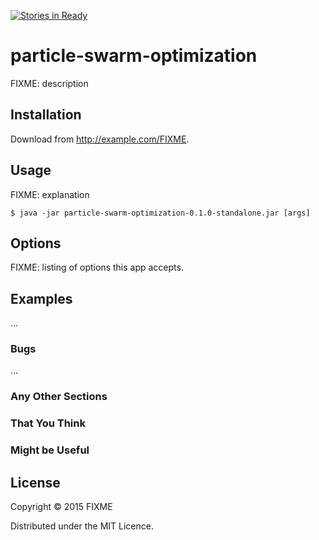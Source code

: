 [![Stories in Ready](https://badge.waffle.io/marcsolanadal/particle-swarm-optimization.png?label=ready&title=Ready)](https://waffle.io/marcsolanadal/particle-swarm-optimization)
# particle-swarm-optimization

FIXME: description

## Installation

Download from http://example.com/FIXME.

## Usage

FIXME: explanation

    $ java -jar particle-swarm-optimization-0.1.0-standalone.jar [args]

## Options

FIXME: listing of options this app accepts.

## Examples

...

### Bugs

...

### Any Other Sections
### That You Think
### Might be Useful

## License

Copyright © 2015 FIXME

Distributed under the MIT Licence.
